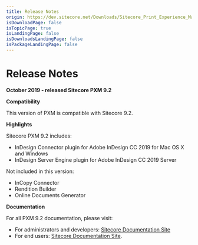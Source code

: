 ```yaml
---
title: Release Notes
origin: https://dev.sitecore.net/Downloads/Sitecore_Print_Experience_Manager/92/Sitecore_Print_Experience_Manager_920/Release_Notes
isDownloadPage: false
isTopicPage: true
isLandingPage: false
isDownloadsLandingPage: false
isPackageLandingPage: false
---
```


# Release Notes

**October 2019 - released Sitecore PXM 9.2**

**Compatibility**

This version of PXM is compatible with Sitecore 9.2.

**Highlights**

Sitecore PXM 9.2 includes:

-   InDesign Connector plugin for Adobe InDesign CC 2019 for Mac OS X and Windows
-   InDesign Server Engine plugin for Adobe InDesign CC 2019 Server

Not included in this version:

-   InCopy Connector
-   Rendition Builder
-   Online Documents Generator

**Documentation**

For all PXM 9.2 documentation, please visit:

-   For administrators and developers: [Sitecore Documentation Site](https://doc.sitecore.com/developers/print-experience-manager/en/index-en.html)
-   For end users: [Sitecore Documentation Site](https://doc.sitecore.com/users/print-experience-manager/en/index-en.html).